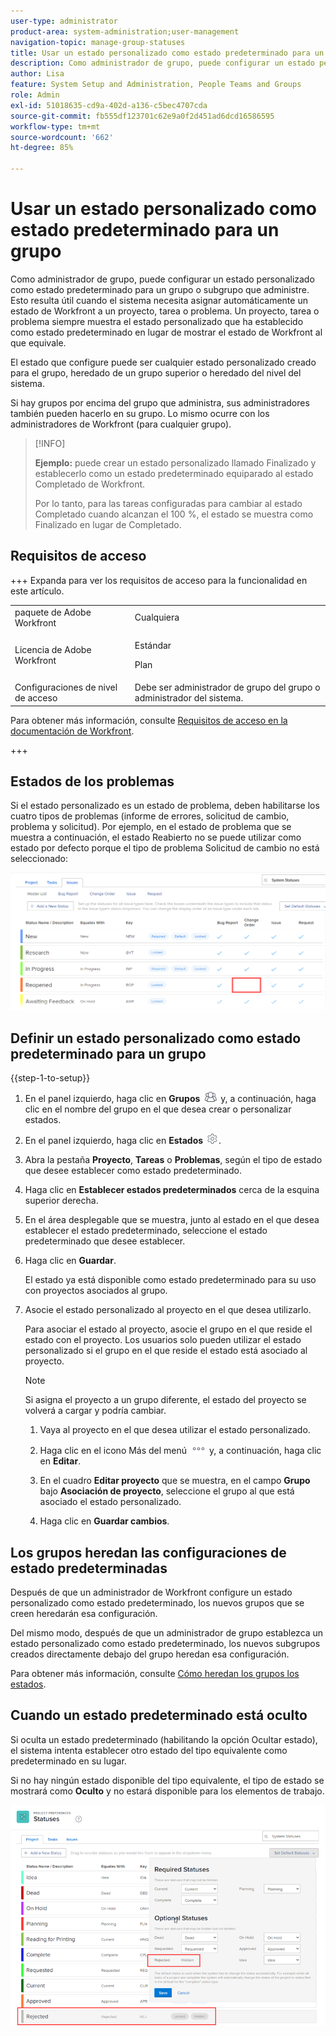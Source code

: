 ```yaml
---
user-type: administrator
product-area: system-administration;user-management
navigation-topic: manage-group-statuses
title: Usar un estado personalizado como estado predeterminado para un grupo
description: Como administrador de grupo, puede configurar un estado personalizado como estado predeterminado para un grupo o subgrupo que administre.
author: Lisa
feature: System Setup and Administration, People Teams and Groups
role: Admin
exl-id: 51018635-cd9a-402d-a136-c5bec4707cda
source-git-commit: fb555df123701c62e9a0f2d451ad6dcd16586595
workflow-type: tm+mt
source-wordcount: '662'
ht-degree: 85%

---
```


# Usar un estado personalizado como estado predeterminado para un grupo

Como administrador de grupo, puede configurar un estado personalizado como estado predeterminado para un grupo o subgrupo que administre. Esto resulta útil cuando el sistema necesita asignar automáticamente un estado de Workfront a un proyecto, tarea o problema. Un proyecto, tarea o problema siempre muestra el estado personalizado que ha establecido como estado predeterminado en lugar de mostrar el estado de Workfront al que equivale.

El estado que configure puede ser cualquier estado personalizado creado para el grupo, heredado de un grupo superior o heredado del nivel del sistema.

Si hay grupos por encima del grupo que administra, sus administradores también pueden hacerlo en su grupo. Lo mismo ocurre con los administradores de Workfront (para cualquier grupo).

>[!INFO]
>
>**Ejemplo:** puede crear un estado personalizado llamado Finalizado y establecerlo como un estado predeterminado equiparado al estado Completado de Workfront.
>
>Por lo tanto, para las tareas configuradas para cambiar al estado Completado cuando alcanzan el 100 %, el estado se muestra como Finalizado en lugar de Completado.

## Requisitos de acceso

+++ Expanda para ver los requisitos de acceso para la funcionalidad en este artículo.

<table style="table-layout:auto"> 
 <col> 
 <col> 
 <tbody> 
  <tr> 
   <td>paquete de Adobe Workfront</td> 
   <td>Cualquiera</td> 
  </tr> 
  <tr> 
  <tr> 
   <td>Licencia de Adobe Workfront</td> 
   <td>
   <p>Estándar</p>
   <p>Plan</p></td>
  </tr> 
  </tr> 
  <tr> 
   <td>Configuraciones de nivel de acceso</td> 
   <td>Debe ser administrador de grupo del grupo o administrador del sistema.</td>
  </tr> 
 </tbody> 
</table>

Para obtener más información, consulte [Requisitos de acceso en la documentación de Workfront](/help/quicksilver/administration-and-setup/add-users/access-levels-and-object-permissions/access-level-requirements-in-documentation.md).

+++

## Estados de los problemas

Si el estado personalizado es un estado de problema, deben habilitarse los cuatro tipos de problemas (informe de errores, solicitud de cambio, problema y solicitud). Por ejemplo, en el estado de problema que se muestra a continuación, el estado Reabierto no se puede utilizar como estado por defecto porque el tipo de problema Solicitud de cambio no está seleccionado:

![Todos los tipos de problemas habilitados](assets/all-4-issue-types-enabled.png)

## Definir un estado personalizado como estado predeterminado para un grupo

{{step-1-to-setup}}

1. En el panel izquierdo, haga clic en **Grupos** ![Grupos](assets/groups-icon.png) y, a continuación, haga clic en el nombre del grupo en el que desea crear o personalizar estados.
1. En el panel izquierdo, haga clic en **Estados** ![icono de configuración de engranaje](assets/gear-icon-settings.png).
1. Abra la pestaña **Proyecto**, **Tareas** o **Problemas**, según el tipo de estado que desee establecer como estado predeterminado.
1. Haga clic en **Establecer estados predeterminados** cerca de la esquina superior derecha.
1. En el área desplegable que se muestra, junto al estado en el que desea establecer el estado predeterminado, seleccione el estado predeterminado que desee establecer.
1. Haga clic en **Guardar**.

   El estado ya está disponible como estado predeterminado para su uso con proyectos asociados al grupo.

1. Asocie el estado personalizado al proyecto en el que desea utilizarlo.

   Para asociar el estado al proyecto, asocie el grupo en el que reside el estado con el proyecto. Los usuarios solo pueden utilizar el estado personalizado si el grupo en el que reside el estado está asociado al proyecto.

   >[!NOTE]
   >
   >Si asigna el proyecto a un grupo diferente, el estado del proyecto se volverá a cargar y podría cambiar.

   1. Vaya al proyecto en el que desea utilizar el estado personalizado.
   1. Haga clic en el icono Más del menú ![Más](assets/more-icon.png) y, a continuación, haga clic en **Editar**.
   1. En el cuadro **Editar proyecto** que se muestra, en el campo **Grupo** bajo **Asociación de proyecto**, seleccione el grupo al que está asociado el estado personalizado.

   1. Haga clic en **Guardar cambios**.

## Los grupos heredan las configuraciones de estado predeterminadas

Después de que un administrador de Workfront configure un estado personalizado como estado predeterminado, los nuevos grupos que se creen heredarán esa configuración.

Del mismo modo, después de que un administrador de grupo establezca un estado personalizado como estado predeterminado, los nuevos subgrupos creados directamente debajo del grupo heredan esa configuración.

Para obtener más información, consulte [Cómo heredan los grupos los estados](../../../administration-and-setup/manage-groups/manage-group-statuses/how-groups-inherit-statuses.md).

## Cuando un estado predeterminado está oculto

Si oculta un estado predeterminado (habilitando la opción Ocultar estado), el sistema intenta establecer otro estado del tipo equivalente como predeterminado en su lugar.

Si no hay ningún estado disponible del tipo equivalente, el tipo de estado se mostrará como **Oculto** y no estará disponible para los elementos de trabajo.

![Ningún estado disponible](assets/when-hide-default-status-no-equivalent.png)
